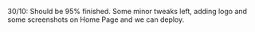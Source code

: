 

30/10: Should be 95% finished. Some minor tweaks left, adding logo and some screenshots on Home Page and we can deploy.
